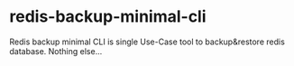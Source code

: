 # redis-backup-minimal-cli
Redis backup minimal CLI is single Use-Case tool to backup&amp;restore redis database. Nothing else...
